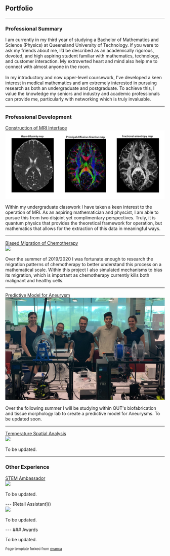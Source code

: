 ## Portfolio

---
### Professional Summary
<p>
I am currently in my third year of studying a Bachelor of Mathematics and Science (Physics) at Queensland University of Technology. If you were to ask my friends about me, I’d be described as an academically rigorous, devoted, and high aspiring student familiar with mathematics, technology, and customer interaction. My extroverted heart and mind also help me to connect with almost anyone in the room.
<br><br>
In my introductory and now upper-level coursework, I've developed a keen interest in medical mathematics and am extremely interested in pursuing research as both an undergraduate and postgraduate. To achieve this, I value the knowledge my seniors and industry and academic professionals can provide me, particularly with networking which is truly invaluable. </p>

---

### Professional Development

[Construction of MRI Interface](https://www.youtube.com/watch?v=b_wwrg5Yfdg&feature=youtu.be&fbclid=IwAR0V7qOEK7GAJHwlKYwG2Y4WyS5Lpq7eVI7lryMDePxtbFJky8-QqydrXo4&ab_channel=JacobHautaniemi)
<br>
<img src="images/MRI.jpg?raw=true"/>
<br>
<p>Within my undergraduate classwork I have taken a keen interest to the operation of MRI. As an aspiring mathematician and physcist, I am able to pursue this from two disjoint yet complimentary perspectives. Truly, it is quantum physics that provides the theoretical framework for operation, but mathematics that allows for the extraction of this data in meaningful ways.  </p>

---
[Biased Migration of Chemotherapy](/pdf/Poster.pdf)
<br>
<img src="images/2019.jpg?raw=true"/>
<br>
<p> Over the summer of 2019/2020 I was fortunate enough to research the migration patterns of chemotherapy to better understand this process on a mathematical scale. Within this project I also simulated mechanisms to bias its migration, which is important as chemotherapy currently kills both malignant and healthy cells. </p>

---

[Predictive Model for Aneurysm](https://research.qut.edu.au/biofabrication/)
<br>
<img src="images/VRES.jpg?raw=true"/>
<p> Over the following summer I will be studying within QUT's biofabrication and tissue morphology lab to create a predictive model for Aneurysms. To be updated soon. </p>  

---

[Temperature Spatial Analysis]()
<br>
<img src="images/VRE.jpg?raw=true"/>
<p> To be updated. </p>  

---

### Other Experience

[STEM Ambassador](https://www.qut.edu.au/study/career-advisers-and-teachers/young-accelerators)
<br>
<img src="images/VRE.jpg?raw=true"/>
<p> To be updated. </p>  
---
[Retail Assistant]()
<br>
<img src="images/VRE.jpg?raw=true"/>
<p> To be updated. </p>  
---
### Awards
<p> To be updated. </p>

<p style="font-size:11px">Page template forked from <a href="https://github.com/evanca/quick-portfolio">evanca</a></p>
<!-- Remove above link if you don't want to attibute -->
